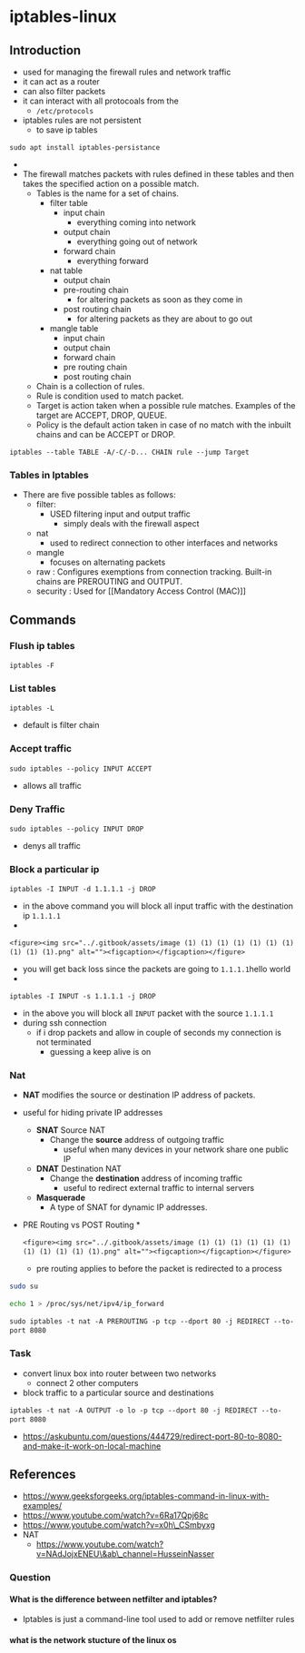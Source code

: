 # iptables-linux

## Introduction

* used for managing the firewall rules and network traffic
* it can act as a router
* can also filter packets
* it can interact with all protocoals from the
  * `/etc/protocols`
* iptables rules are not persistent
  * to save ip tables

```
sudo apt install iptables-persistance
```

*
* The firewall matches packets with rules defined in these tables and then takes the specified action on a possible match.
  * Tables is the name for a set of chains.
    * filter table
      * input chain
        * everything coming into network
      * output chain
        * everything going out of network
      * forward chain
        * everything forward
    * nat table
      * output chain
      * pre-routing chain
        * for altering packets as soon as they come in
      * post routing chain
        * for altering packets as they are about to go out
    * mangle table
      * input chain
      * output chain
      * forward chain
      * pre routing chain
      * post routing chain
  * Chain is a collection of rules.
  * Rule is condition used to match packet.
  * Target is action taken when a possible rule matches. Examples of the target are ACCEPT, DROP, QUEUE.
  * Policy is the default action taken in case of no match with the inbuilt chains and can be ACCEPT or DROP.

```
iptables --table TABLE -A/-C/-D... CHAIN rule --jump Target
```

### Tables in Iptables

* There are five possible tables as follows:
  * filter:
    * USED filtering input and output traffic
      * simply deals with the firewall aspect
  * nat
    * used to redirect connection to other interfaces and networks
  * mangle
    * focuses on alternating packets
  * raw : Configures exemptions from connection tracking. Built-in chains are PREROUTING and OUTPUT.
  * security : Used for \[\[Mandatory Access Control (MAC)]]

## Commands

### Flush ip tables

```
iptables -F
```

### List tables

```
iptables -L
```

* default is filter chain

### Accept traffic

```
sudo iptables --policy INPUT ACCEPT
```

* allows all traffic

### Deny Traffic

```
sudo iptables --policy INPUT DROP
```

* denys all traffic

### Block a particular ip

```
iptables -I INPUT -d 1.1.1.1 -j DROP 
```

* in the above command you will block all input traffic with the destination ip `1.1.1.1`
*

    <figure><img src="../.gitbook/assets/image (1) (1) (1) (1) (1) (1) (1) (1) (1) (1).png" alt=""><figcaption></figcaption></figure>
* you will get back loss since the packets are going to `1.1.1.1`hello world
*

```
iptables -I INPUT -s 1.1.1.1 -j DROP 
```

* in the above you will block all `INPUT` packet with the source `1.1.1.1`
* during ssh connection
  * if i drop packets and allow in couple of seconds my connection is not terminated
    * guessing a keep alive is on

### Nat

* **NAT** modifies the source or destination IP address of packets.
* useful for hiding private IP addresses
  * **SNAT** Source NAT
    * Change the **source** address of outgoing traffic
      * useful when many devices in your network share one public IP
  * **DNAT** Destination NAT
    * Change the **destination** address of incoming traffic
      * useful to redirect external traffic to internal servers
  * **Masquerade**
    * A type of SNAT for dynamic IP addresses.
* PRE Routing vs POST Routing
  *

      <figure><img src="../.gitbook/assets/image (1) (1) (1) (1) (1) (1) (1) (1) (1) (1) (1).png" alt=""><figcaption></figcaption></figure>
  * pre routing applies to before the packet is redirected to a process

```bash
sudo su
```

```bash
echo 1 > /proc/sys/net/ipv4/ip_forward
```

```
sudo iptables -t nat -A PREROUTING -p tcp --dport 80 -j REDIRECT --to-port 8080
```

### Task

* convert linux box into router between two networks
  * connect 2 other computers
* block traffic to a particular source and destinations

```
iptables -t nat -A OUTPUT -o lo -p tcp --dport 80 -j REDIRECT --to-port 8080
```

* https://askubuntu.com/questions/444729/redirect-port-80-to-8080-and-make-it-work-on-local-machine

## References

* https://www.geeksforgeeks.org/iptables-command-in-linux-with-examples/
* https://www.youtube.com/watch?v=6Ra17Qpj68c
* https://www.youtube.com/watch?v=x0h\_CSmbyxg
* NAT
  * https://www.youtube.com/watch?v=NAdJojxENEU\&ab\_channel=HusseinNasser

### Question

#### What is the difference between netfilter and iptables?

* Iptables is just a command-line tool used to add or remove netfilter rules

#### what is the network stucture of the linux os
